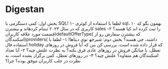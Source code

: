# Digestan


بخش اول: کمی دستگرمی با SQL!
۱- لطفا با استفاده از کوئری sql، بهمون بگو که ۱۰ کاربری که در سال ۲۰۲۳ ثبتنام کردهاند و بیشتر ن sales را ثبت کرده اند کیا هس ند؟ ۲- قسمت مورد علاقه کاربران)defaultOfferType( که بیشتر ن سفارش رو از  ام نکنندگان)providers( داش ند، چی هس ند؟
بخش دوم: شیرجھ توی دیتاھا!
۱- لطفا با استفاده فا ل holiday که قرار داده شده است، بررسی کن بب ن که آیا فروش در روزهای تعط ل، با میانگ ن فروش در روزهای عادی فرق  یکنه؟ به نظرت علتش چیه؟ ۲- آیا تعداد  ام نکنندگان هم متفاو ه؟ علتش چیه؟ ۳- در روزهای تعط ل، کم  ن برگزار  یشده است، به نظرت در جلب کاربران موفق بوده؟ چرا؟
